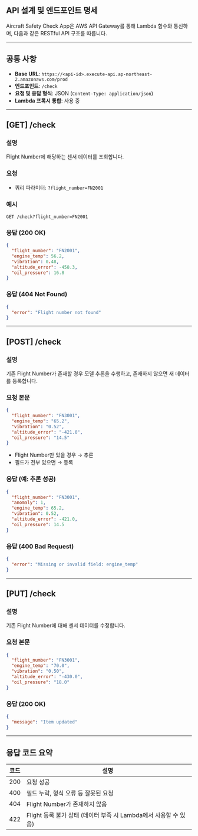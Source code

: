 ## API 설계 및 엔드포인트 명세

Aircraft Safety Check App은 AWS API Gateway를 통해 Lambda 함수와 통신하며, 다음과 같은 RESTful API 구조를 따릅니다.

---

## 공통 사항

- **Base URL**: `https://<api-id>.execute-api.ap-northeast-2.amazonaws.com/prod`
- **엔드포인트**: `/check`
- **요청 및 응답 형식**: JSON (`Content-Type: application/json`)
- **Lambda 프록시 통합**: 사용 중

---

## [GET] /check

### 설명
Flight Number에 해당하는 센서 데이터를 조회합니다.

### 요청
- 쿼리 파라미터: `?flight_number=FN2001`

### 예시
```
GET /check?flight_number=FN2001
```

### 응답 (200 OK)
```json
{
  "flight_number": "FN2001",
  "engine_temp": 56.2,
  "vibration": 0.48,
  "altitude_error": -458.3,
  "oil_pressure": 16.8
}
```

### 응답 (404 Not Found)
```json
{
  "error": "Flight number not found"
}
```

---

## [POST] /check

### 설명
기존 Flight Number가 존재할 경우 모델 추론을 수행하고, 존재하지 않으면 새 데이터를 등록합니다.

### 요청 본문
```json
{
  "flight_number": "FN3001",
  "engine_temp": "65.2",
  "vibration": "0.52",
  "altitude_error": "-421.0",
  "oil_pressure": "14.5"
}
```

- Flight Number만 있을 경우 → 추론
- 필드가 전부 있으면 → 등록

### 응답 (예: 추론 성공)
```json
{
  "flight_number": "FN3001",
  "anomaly": 1,
  "engine_temp": 65.2,
  "vibration": 0.52,
  "altitude_error": -421.0,
  "oil_pressure": 14.5
}
```

### 응답 (400 Bad Request)
```json
{
  "error": "Missing or invalid field: engine_temp"
}
```

---

## [PUT] /check

### 설명
기존 Flight Number에 대해 센서 데이터를 수정합니다.

### 요청 본문
```json
{
  "flight_number": "FN3001",
  "engine_temp": "70.0",
  "vibration": "0.50",
  "altitude_error": "-430.0",
  "oil_pressure": "18.0"
}
```

### 응답 (200 OK)
```json
{
  "message": "Item updated"
}
```

---

## 응답 코드 요약

| 코드 | 설명 |
|------|------|
| 200  | 요청 성공 |
| 400  | 필드 누락, 형식 오류 등 잘못된 요청 |
| 404  | Flight Number가 존재하지 않음 |
| 422  | Flight 등록 불가 상태 (데이터 부족 시 Lambda에서 사용할 수 있음) |
